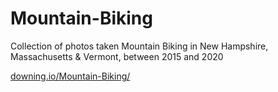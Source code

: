# Mountain-Biking
Collection of photos taken Mountain Biking in New Hampshire, Massachusetts & Vermont, 
between 2015 and 2020

[downing.io/Mountain-Biking/](https://downing.io/Mountain-Biking/)
